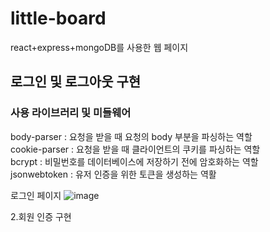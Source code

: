 # little-board
react+express+mongoDB를 사용한 웹 페이지

## 로그인 및 로그아웃 구현
### 사용 라이브러리 및 미들웨어
body-parser : 요청을 받을 때 요청의 body 부분을 파싱하는 역할 \
cookie-parser : 요청을 받을 때 클라이언트의 쿠키를 파싱하는 역할\
bcrypt : 비밀번호를 데이터베이스에 저장하기 전에 암호화하는 역할\
jsonwebtoken : 유저 인증을 위한 토큰을 생성하는 역활

로그인 페이지
![image](https://user-images.githubusercontent.com/76903801/154938617-ded9c1ce-08c3-407e-bd8f-d3ac24f77af7.png)

 
2.회원 인증 구현

